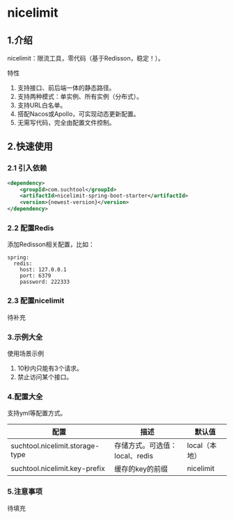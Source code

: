 # nicelimit

## 1.介绍

nicelimit：限流工具，零代码（基于Redisson，稳定！）。

特性

1. 支持接口、前后端一体的静态路径。
2. 支持两种模式：单实例、所有实例（分布式）。
3. 支持URL白名单。
4. 搭配Nacos或Apollo，可实现动态更新配置。
5. 无需写代码，完全由配置文件控制。

## 2.快速使用

### 2.1 引入依赖
```xml
<dependency>
    <groupId>com.suchtool</groupId>
    <artifactId>nicelimit-spring-boot-starter</artifactId>
    <version>{newest-version}</version>
</dependency>
```

### 2.2 配置Redis

添加Redisson相关配置，比如：
```
spring:
  redis:
    host: 127.0.0.1
    port: 6379
    password: 222333
```
### 2.3 配置nicelimit

待补充

### 3.示例大全
使用场景示例

1. 10秒内只能有3个请求。
2. 禁止访问某个接口。

### 4.配置大全

支持yml等配置方式。

| 配置                             | 描述               | 默认值       |
|--------------------------------|------------------|-----------|
| suchtool.nicelimit.storage-type | 存储方式。可选值：local、redis | local（本地） |
| suchtool.nicelimit.key-prefix   | 缓存的key的前缀        | nicelimit  |

### 5.注意事项
待填充